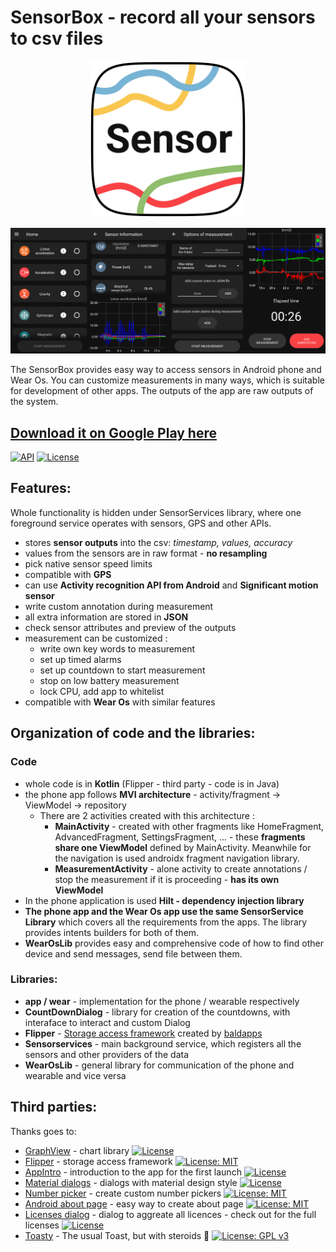 # SensorBox - record all your sensors to csv files

<p align="center">
<img src="https://github.com/Creative-Motion-Apps/SensorBox/blob/master/AppImages/icon.png" width="250">
</p>

<p align="center">
<img src="https://github.com/Creative-Motion-Apps/SensorBox/blob/master/AppImages/sensorbox_preview.png" width="1000">
</p>

The SensorBox provides easy way to access sensors in Android phone and Wear Os. You can customize measurements in many ways, which is suitable for development of other apps. The outputs of the app are raw outputs of the system.

## [Download it on Google Play here](https://play.google.com/store/apps/details?id=motionapps.sensorbox&hl=en_CA)
[![API](https://img.shields.io/badge/API-19%2B-brightgreen.svg?style=flat)](https://android-arsenal.com/api?level=19)
[![License](https://img.shields.io/badge/License-Apache%202.0-blue.svg)](https://opensource.org/licenses/Apache-2.0)

## Features:

Whole functionality is hidden under SensorServices library, where one foreground service operates with sensors, GPS and other APIs.

* stores **sensor outputs** into the csv: *timestamp, values, accuracy*
* values from the sensors are in raw format - **no resampling**
* pick native sensor speed limits
* compatible with **GPS**
* can use **Activity recognition API from Android** and **Significant motion sensor**
* write custom annotation during measurement
* all extra information are stored in **JSON**
* check sensor attributes and preview of the outputs
* measurement can be customized :
  *  write own key words to measurement 
  *  set up timed alarms
  *  set up countdown to start measurement
  *  stop on low battery measurement
  *  lock CPU, add app to whitelist
* compatible with **Wear Os** with similar features

## Organization of code and the libraries:

### Code
* whole code is in **Kotlin** (Flipper - third party - code is in Java)
* the phone app follows **MVI architecture** - activity/fragment -> ViewModel -> repository
  * There are 2 activities created with this architecture :
    * **MainActivity** - created with other fragments like HomeFragment, AdvancedFragment, SettingsFragment, ...  - these **fragments share one ViewModel** defined by MainActivity. Meanwhile for the navigation is used androidx fragment navigation library.
    * **MeasurementActivity** - alone activity to create annotations / stop the measurement if it is proceeding - **has its own ViewModel**
* In the phone application is used **Hilt - dependency injection library** 
* **The phone app and the Wear Os app use the same SensorService Library** which covers all the requirements from the apps. The library provides intents builders for both of them. 
* **WearOsLib** provides easy and comprehensive code of how to find other device and send messages, send file between them. 

### Libraries:

* **app / wear** - implementation for the phone / wearable respectively 
* **CountDownDialog** - library for creation of the countdowns, with interaface to interact and custom Dialog
* **Flipper** - [Storage access framework](https://github.com/baldapps/Flipper) created by [baldapps](https://github.com/baldapps)
* **Sensorservices** - main background service, which registers all the sensors and other providers of the data
* **WearOsLib** - general library for communication of the phone and wearable and vice versa

## Third parties:

Thanks goes to:

* [GraphView](https://github.com/jjoe64/GraphView) - chart library 
[![License](https://img.shields.io/badge/License-Apache%202.0-blue.svg)](https://opensource.org/licenses/Apache-2.0)
* [Flipper](https://github.com/baldapps/Flipper) - storage access framework
[![License: MIT](https://img.shields.io/badge/License-MIT-yellow.svg)](https://opensource.org/licenses/MIT)
* [AppIntro](https://github.com/AppIntro/AppIntro) - introduction to the app for the first launch
[![License](https://img.shields.io/badge/License-Apache%202.0-blue.svg)](https://opensource.org/licenses/Apache-2.0)
* [Material dialogs](https://github.com/afollestad/material-dialogs) - dialogs with material design style
[![License](https://img.shields.io/badge/License-Apache%202.0-blue.svg)](https://opensource.org/licenses/Apache-2.0)
* [Number picker](https://github.com/ShawnLin013/NumberPicker) - create custom number pickers
[![License: MIT](https://img.shields.io/badge/License-MIT-yellow.svg)](https://opensource.org/licenses/MIT)
* [Android about page](https://github.com/medyo/android-about-page) - easy way to create about page
[![License: MIT](https://img.shields.io/badge/License-MIT-yellow.svg)](https://opensource.org/licenses/MIT)
* [Licenses dialog](https://github.com/PSDev/LicensesDialog) - dialog to aggreate all licences - check out for the full licenses
[![License](https://img.shields.io/badge/License-Apache%202.0-blue.svg)](https://opensource.org/licenses/Apache-2.0)
* [Toasty](https://github.com/GrenderG/Toasty) - The usual Toast, but with steroids 💪 
[![License: GPL v3](https://img.shields.io/badge/License-GPLv3-blue.svg)](https://www.gnu.org/licenses/gpl-3.0)
